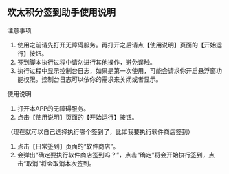 ## 欢太积分签到助手使用说明

注意事项

1. 使用之前请先打开无障碍服务。再打开之后请点【使用说明】页面的【开始运行】按钮。
2. 签到脚本执行过程中请勿进行其他操作，避免误触。
3. 执行过程中显示控制台日志，如果是第一次使用，可能会请求你开启悬浮窗功能权限。控制台日志可以依你的需求来关闭或者显示。

使用说明

1. 打开本APP的无障碍服务。
2. 点击【使用说明】页面的【开始运行】按钮。

（现在就可以自己选择执行哪个签到了，比如我要执行软件商店签到）

1. 点击【日常签到】页面的“软件商店”。
2. 会弹出“确定要执行软件商店签到吗？”，点击“确定”将会开始执行签到，点击“取消”将会取消本次签到。